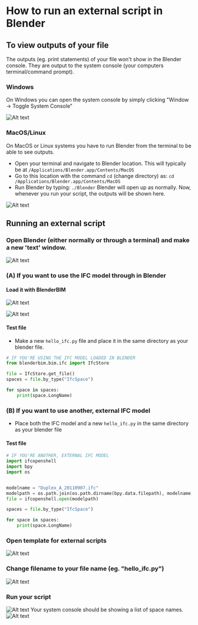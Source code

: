 # How to run an external script in Blender
## To view outputs of your file
The outputs (eg. print statements) of your file won't show in the Blender console. They are output to the system console (your computers terminal/command prompt).
### Windows
On Windows you can open the system console by simply clicking "Window -> Toggle System Console"

![Alt text](images/system-console.png)
### MacOS/Linux
On MacOS or Linux systems you have to run Blender from the terminal to be able to see outputs.

- Open your terminal and navigate to Blender location. This will typically be at `/Applications/Blender.app/Contents/MacOS`
- Go to this location with the command `cd` (change directory) as:
	`cd /Applications/Blender.app/Contents/MacOS`
- Run Blender by typing:
	`./Blender`
	Blender will open up as normally. Now, whenever you run your script, the outputs will be shown here.

![Alt text](images/13-29-30.png)
## Running an external script
### Open Blender (either normally or through a terminal) and make a new 'text' window.

![Alt text](images/14-25-49.png)
### (A) If you want to use the IFC model through in Blender
#### Load it with BlenderBIM

![Alt text](images/13-21-39-1.png)

![Alt text](images/13-22-05.png)
#### Test file
- Make a new `hello_ifc.py` file and place it in the same directory as your blender file.

```python
# IF YOU'RE USING THE IFC MODEL LOADED IN BLENDER
from blenderbim.bim.ifc import IfcStore

file = IfcStore.get_file()
spaces = file.by_type("IfcSpace")

for space in spaces:
	print(space.LongName)
```

### (B) If you want to use another, external IFC model 
- Place both the IFC model  and a new `hello_ifc.py` in the same directory as your blender file
#### Test file
```python
# IF YOU'RE ANOTHER, EXTERNAL IFC MODEL
import ifcopenshell
import bpy
import os


modelname = "Duplex_A_20110907.ifc"
modelpath = os.path.join(os.path.dirname(bpy.data.filepath), modelname)
file = ifcopenshell.open(modelpath)

spaces = file.by_type("IfcSpace")

for space in spaces:
	print(space.LongName)
```

### Open template for external scripts
![Alt text](images/13-22-44.png)
### Change filename to your file name (eg. "hello_ifc.py")
![Alt text](images/13-23-09.png)
### Run your script
![Alt text](images/14-10-58.png)
Your system console should be showing a list of space names.
![Alt text](images/13-24-23.png)
